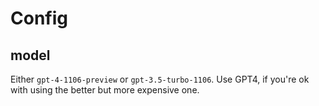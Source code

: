 # Config

## model
Either `gpt-4-1106-preview` or `gpt-3.5-turbo-1106`. Use GPT4, if you're ok with using the better but more expensive one.
